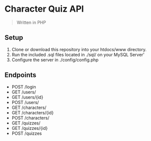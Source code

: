 # Character Quiz API
> Written in PHP

## Setup

1. Clone or download this repository into your htdocs/www directory.
2. Run the included .sql files located in ./sql/ on your MySQL Server'
3. Configure the server in ./config/config.php

## Endpoints

- POST /login
- GET /users/
- GET /users/{id}
- POST /users/
- GET /characters/
- GET /characters/{id}
- POST /characters/
- GET /quizzes/
- GET /quizzes/{id}
- POST /quizzes
